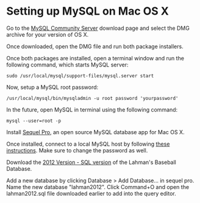 # Setting up MySQL on Mac OS X
Go to the <a href="http://dev.mysql.com/downloads/mysql/">MySQL Community Server</a> download page and select the DMG archive for your version of OS X.

Once downloaded, open the DMG file and run both package installers.

Once both packages are installed, open a terminal window and run the following command, which starts MySQL server:

```
sudo /usr/local/mysql/support-files/mysql.server start
```

Now, setup a MySQL root password:
```
/usr/local/mysql/bin/mysqladmin -u root password 'yourpassword'
```

In the future, open MySQL in terminal using the following command:
```
mysql --user=root -p
```

Install <a href="http://www.sequelpro.com/download">Sequel Pro</a>, an open source MySQL database app for Mac OS X.

Once installed, connect to a local MySQL host by following <a href="http://www.sequelpro.com/docs/Connecting_to_a_local_MySQL_Server">these instructions</a>.  Make sure to change the password as well.

Download the <a href="http://seanlahman.com/files/database/lahman2012-sql.zip">2012 Version - SQL version</a> of the Lahman's Baseball Database.

Add a new database by clicking Database > Add Database... in sequel pro.
Name the new database "lahman2012".  Click Command+O and open the lahman2012.sql file downloaded earlier to add into the query editor.


